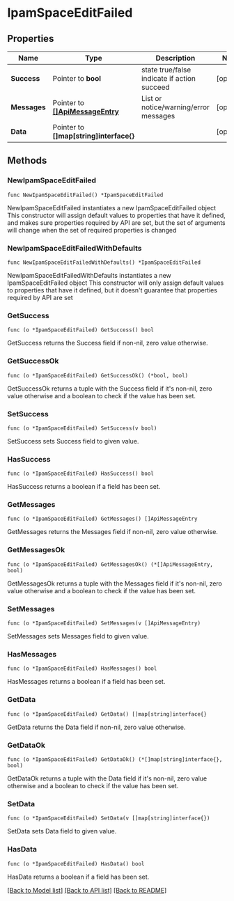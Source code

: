 # IpamSpaceEditFailed

## Properties

Name | Type | Description | Notes
------------ | ------------- | ------------- | -------------
**Success** | Pointer to **bool** | state true/false indicate if action succeed | [optional] 
**Messages** | Pointer to [**[]ApiMessageEntry**](ApiMessageEntry.md) | List or notice/warning/error messages | [optional] 
**Data** | Pointer to **[]map[string]interface{}** |  | [optional] 

## Methods

### NewIpamSpaceEditFailed

`func NewIpamSpaceEditFailed() *IpamSpaceEditFailed`

NewIpamSpaceEditFailed instantiates a new IpamSpaceEditFailed object
This constructor will assign default values to properties that have it defined,
and makes sure properties required by API are set, but the set of arguments
will change when the set of required properties is changed

### NewIpamSpaceEditFailedWithDefaults

`func NewIpamSpaceEditFailedWithDefaults() *IpamSpaceEditFailed`

NewIpamSpaceEditFailedWithDefaults instantiates a new IpamSpaceEditFailed object
This constructor will only assign default values to properties that have it defined,
but it doesn't guarantee that properties required by API are set

### GetSuccess

`func (o *IpamSpaceEditFailed) GetSuccess() bool`

GetSuccess returns the Success field if non-nil, zero value otherwise.

### GetSuccessOk

`func (o *IpamSpaceEditFailed) GetSuccessOk() (*bool, bool)`

GetSuccessOk returns a tuple with the Success field if it's non-nil, zero value otherwise
and a boolean to check if the value has been set.

### SetSuccess

`func (o *IpamSpaceEditFailed) SetSuccess(v bool)`

SetSuccess sets Success field to given value.

### HasSuccess

`func (o *IpamSpaceEditFailed) HasSuccess() bool`

HasSuccess returns a boolean if a field has been set.

### GetMessages

`func (o *IpamSpaceEditFailed) GetMessages() []ApiMessageEntry`

GetMessages returns the Messages field if non-nil, zero value otherwise.

### GetMessagesOk

`func (o *IpamSpaceEditFailed) GetMessagesOk() (*[]ApiMessageEntry, bool)`

GetMessagesOk returns a tuple with the Messages field if it's non-nil, zero value otherwise
and a boolean to check if the value has been set.

### SetMessages

`func (o *IpamSpaceEditFailed) SetMessages(v []ApiMessageEntry)`

SetMessages sets Messages field to given value.

### HasMessages

`func (o *IpamSpaceEditFailed) HasMessages() bool`

HasMessages returns a boolean if a field has been set.

### GetData

`func (o *IpamSpaceEditFailed) GetData() []map[string]interface{}`

GetData returns the Data field if non-nil, zero value otherwise.

### GetDataOk

`func (o *IpamSpaceEditFailed) GetDataOk() (*[]map[string]interface{}, bool)`

GetDataOk returns a tuple with the Data field if it's non-nil, zero value otherwise
and a boolean to check if the value has been set.

### SetData

`func (o *IpamSpaceEditFailed) SetData(v []map[string]interface{})`

SetData sets Data field to given value.

### HasData

`func (o *IpamSpaceEditFailed) HasData() bool`

HasData returns a boolean if a field has been set.


[[Back to Model list]](../README.md#documentation-for-models) [[Back to API list]](../README.md#documentation-for-api-endpoints) [[Back to README]](../README.md)



